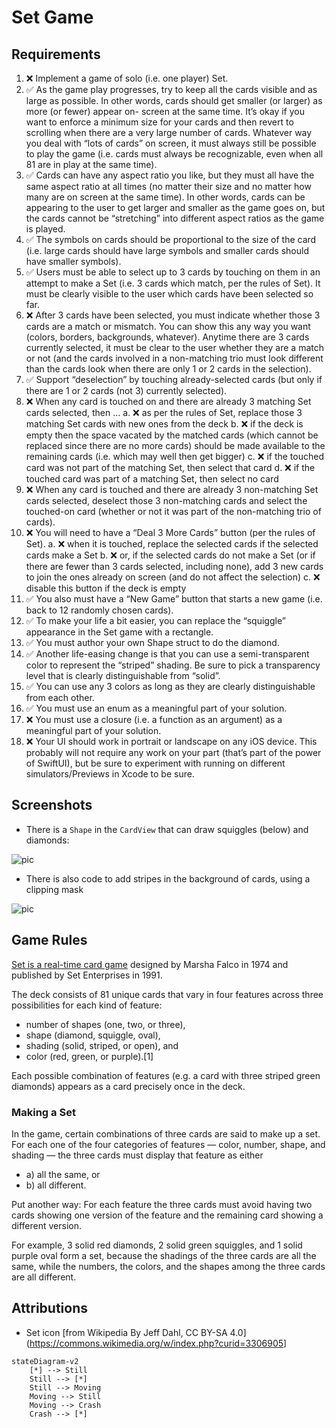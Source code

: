 # Set Game

## Requirements

1. ❌ Implement a game of solo (i.e. one player) Set.
2. ✅ As the game play progresses, try to keep all the cards visible and as large as possible. In other words, cards should get smaller (or larger) as more (or fewer) appear on- screen at the same time. It’s okay if you want to enforce a minimum size for your cards and then revert to scrolling when there are a very large number of cards. Whatever way you deal with “lots of cards” on screen, it must always still be possible to play the game (i.e. cards must always be recognizable, even when all 81 are in play at the same time).
3. ✅ Cards can have any aspect ratio you like, but they must all have the same aspect ratio at all times (no matter their size and no matter how many are on screen at the same time). In other words, cards can be appearing to the user to get larger and smaller as the game goes on, but the cards cannot be “stretching” into different aspect ratios as the game is played.
4. ✅ The symbols on cards should be proportional to the size of the card (i.e. large cards should have large symbols and smaller cards should have smaller symbols).
5. ✅ Users must be able to select up to 3 cards by touching on them in an attempt to make a Set (i.e. 3 cards which match, per the rules of Set). It must be clearly visible to the user which cards have been selected so far.
6. ❌ After 3 cards have been selected, you must indicate whether those 3 cards are a match or mismatch. You can show this any way you want (colors, borders, backgrounds, whatever). Anytime there are 3 cards currently selected, it must be clear to the user whether they are a match or not (and the cards involved in a non-matching trio must look different than the cards look when there are only 1 or 2 cards in the selection).
7. ✅ Support “deselection” by touching already-selected cards (but only if there are 1 or 2 cards (not 3) currently selected).
8. ❌ When any card is touched on and there are already 3 matching Set cards selected, then ...
a. ❌ as per the rules of Set, replace those 3 matching Set cards with new ones from the deck
b. ❌ if the deck is empty then the space vacated by the matched cards (which cannot be replaced since there are no more cards) should be made available to the remaining cards (i.e. which may well then get bigger)
c. ❌ if the touched card was not part of the matching Set, then select that card
d. ❌ if the touched card was part of a matching Set, then select no card
9. ❌ When any card is touched and there are already 3 non-matching Set cards selected, deselect those 3 non-matching cards and select the touched-on card (whether or not it was part of the non-matching trio of cards).
10. ❌ You will need to have a “Deal 3 More Cards” button (per the rules of Set).
a. ❌ when it is touched, replace the selected cards if the selected cards make a Set
b. ❌ or, if the selected cards do not make a Set (or if there are fewer than 3 cards selected, including none), add 3 new cards to join the ones already on screen (and do not affect the selection)
c. ❌ disable this button if the deck is empty
11. ✅ You also must have a “New Game” button that starts a new game (i.e. back to 12 randomly chosen cards).
12. ✅ To make your life a bit easier, you can replace the “squiggle” appearance in the Set game with a rectangle.
13. ✅ You must author your own Shape struct to do the diamond.
14. ✅ Another life-easing change is that you can use a semi-transparent color to represent the “striped” shading. Be sure to pick a transparency level that is clearly distinguishable from “solid”.
15. ✅ You can use any 3 colors as long as they are clearly distinguishable from each other.
16. ✅ You must use an enum as a meaningful part of your solution.
17. ❌ You must use a closure (i.e. a function as an argument) as a meaningful part of your solution.
18. ❌ Your UI should work in portrait or landscape on any iOS device. This probably will not require any work on your part (that’s part of the power of SwiftUI), but be sure to experiment with running on different simulators/Previews in Xcode to be sure.

## Screenshots

* There is a `Shape` in the `CardView` that can draw squiggles (below) and diamonds:

![pic](doc/screenshot-1.png)

* There is also code to add stripes in the background of cards, using a clipping mask

![pic](doc/screenshot-2.png)

## Game Rules

[Set is a real-time card game] designed by Marsha Falco in 1974 and published by Set Enterprises in 1991. 

The deck consists of 81 unique cards that vary in four features across three possibilities for each kind
 of feature: 
 
 * number of shapes (one, two, or three), 
 * shape (diamond, squiggle, oval), 
 * shading (solid, striped, or open), and 
 * color (red, green, or purple).[1] 
 
Each possible combination of features (e.g. a card with three striped green diamonds) appears as a card
precisely once in the deck.

### Making a Set

In the game, certain combinations of three cards are said to make up a set. For each one of the four 
categories of features — color, number, shape, and shading — the three cards must display that feature 
as either 

* a) all the same, or 
* b) all different. 

Put another way: For each feature the three cards must avoid having two cards showing one version of the
feature and the remaining card showing a different version.

For example, 3 solid red diamonds, 2 solid green squiggles, and 1 solid purple oval form a set, 
because the shadings of the three cards are all the same, while the numbers, the colors, and the shapes 
among the three cards are all different.

## Attributions

* Set icon [from Wikipedia By Jeff Dahl, CC BY-SA 4.0](https://commons.wikimedia.org/w/index.php?curid=3306905]

[Set is a real-time card game]: https://en.wikipedia.org/wiki/Set_(card_game)

```mermaid
stateDiagram-v2
    [*] --> Still
    Still --> [*]
    Still --> Moving
    Moving --> Still
    Moving --> Crash
    Crash --> [*]
```
